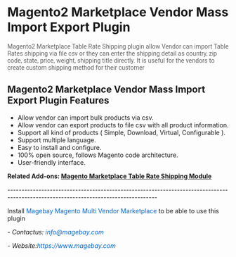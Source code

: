 <h1>Magento2 Marketplace Vendor Mass Import Export Plugin</h1>

<p><span style="color:rgb(99, 99, 99); font-family:roboto,helvetica neue,helvetica,arial,sans-serif; font-size:14px">Magento2 Marketplace Table Rate Shipping plugin allow Vendor can import Table Rates shipping via file csv or they can enter the shipping detail as country, zip code, state, price, weight, shipping title directly. It is useful for the vendors to create custom shipping method for their customer</span></p>

<h2>Magento2 Marketplace Vendor Mass Import Export Plugin Features</h2>

<ul>
	<li style="text-align:left">Allow vendor can import bulk products via csv.</li>
	<li style="text-align:left">Allow vendor can export products to file csv with all product information.</li>
	<li style="text-align:left">Support all kind of products ( Simple, Download, Virtual, Configurable ).</li>
	<li style="text-align:left">Support multiple language.</li>
	<li style="text-align:left">Easy to install and configure.</li>
	<li style="text-align:left">100% open source, follows Magento code architecture.</li>
	<li style="text-align:left">User-friendly interface.</li>
</ul>

<p><strong>Related Add-ons:&nbsp;</strong><a href="https://github.com/magebaycom/magento2-marketplace-table-rate-shipping-plugin"><strong>Magento Marketplace Table Rate Shipping Module</strong></a></p>

<p>-----------------------------------------------------------------------------------------------------------------------------------</p>

<p>Install&nbsp;<a href="https://www.magebay.com/magento-multi-vendor-marketplace-extension" style="box-sizing: border-box; background-color: transparent; color: rgb(3, 102, 214); text-decoration-line: none;">Magebay Magento Multi Vendor Marketplace</a>&nbsp;to be able to use this plugin</p>

<p><em>- Contact</em><em>us:</em><em>&nbsp;<a href="mailto:info@magebay.com" style="box-sizing: border-box; background-color: transparent; color: rgb(3, 102, 214); text-decoration-line: none;">info@magebay.com</a></em></p>

<p><em>- Website:<a href="https://www.magebay.com/" style="box-sizing: border-box; background-color: transparent; color: rgb(3, 102, 214); text-decoration-line: none;">https://www.magebay.com</a></em></p>
